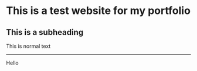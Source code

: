# This is a test website for my portfolio

## This is a subheading

This is normal text

---

Hello
